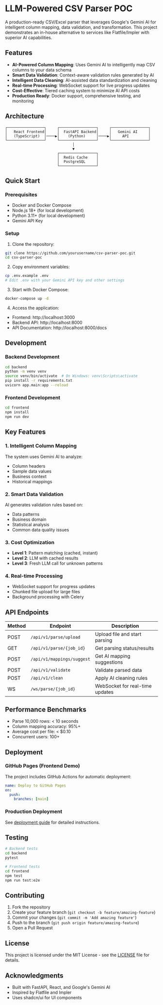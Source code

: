 # LLM-Powered CSV Parser POC

A production-ready CSV/Excel parser that leverages Google's Gemini AI for intelligent column mapping, data validation, and transformation. This project demonstrates an in-house alternative to services like Flatfile/Impler with superior AI capabilities.

## Features

- **AI-Powered Column Mapping**: Uses Gemini AI to intelligently map CSV columns to your data schema
- **Smart Data Validation**: Context-aware validation rules generated by AI
- **Intelligent Data Cleaning**: AI-assisted data standardization and cleaning
- **Real-time Processing**: WebSocket support for live progress updates
- **Cost-Effective**: Tiered caching system to minimize AI API costs
- **Production Ready**: Docker support, comprehensive testing, and monitoring

## Architecture

```
┌─────────────────┐     ┌─────────────────┐     ┌─────────────────┐
│   React Frontend│     │  FastAPI Backend│     │   Gemini AI     │
│   (TypeScript)  │────▶│    (Python)     │────▶│     API         │
└─────────────────┘     └─────────────────┘     └─────────────────┘
                               │
                               ▼
                        ┌─────────────────┐
                        │  Redis Cache    │
                        │  PostgreSQL     │
                        └─────────────────┘
```

## Quick Start

### Prerequisites
- Docker and Docker Compose
- Node.js 18+ (for local development)
- Python 3.11+ (for local development)
- Gemini API Key

### Setup

1. Clone the repository:
```bash
git clone https://github.com/yourusername/csv-parser-poc.git
cd csv-parser-poc
```

2. Copy environment variables:
```bash
cp .env.example .env
# Edit .env with your Gemini API key and other settings
```

3. Start with Docker Compose:
```bash
docker-compose up -d
```

4. Access the application:
- Frontend: http://localhost:3000
- Backend API: http://localhost:8000
- API Documentation: http://localhost:8000/docs

## Development

### Backend Development
```bash
cd backend
python -m venv venv
source venv/bin/activate  # On Windows: venv\Scripts\activate
pip install -r requirements.txt
uvicorn app.main:app --reload
```

### Frontend Development
```bash
cd frontend
npm install
npm run dev
```

## Key Features

### 1. Intelligent Column Mapping
The system uses Gemini AI to analyze:
- Column headers
- Sample data values
- Business context
- Historical mappings

### 2. Smart Data Validation
AI generates validation rules based on:
- Data patterns
- Business domain
- Statistical analysis
- Common data quality issues

### 3. Cost Optimization
- **Level 1**: Pattern matching (cached, instant)
- **Level 2**: LLM with cached results
- **Level 3**: Fresh LLM call for unknown patterns

### 4. Real-time Processing
- WebSocket support for progress updates
- Chunked file upload for large files
- Background processing with Celery

## API Endpoints

| Method | Endpoint | Description |
|--------|----------|-------------|
| POST | `/api/v1/parse/upload` | Upload file and start parsing |
| GET | `/api/v1/parse/{job_id}` | Get parsing status/results |
| POST | `/api/v1/mappings/suggest` | Get AI mapping suggestions |
| POST | `/api/v1/validate` | Validate parsed data |
| POST | `/api/v1/clean` | Apply AI cleaning rules |
| WS | `/ws/parse/{job_id}` | WebSocket for real-time updates |

## Performance Benchmarks

- Parse 10,000 rows: < 10 seconds
- Column mapping accuracy: 95%+
- Average cost per file: < $0.10
- Concurrent users: 100+

## Deployment

### GitHub Pages (Frontend Demo)
The project includes GitHub Actions for automatic deployment:
```yaml
name: Deploy to GitHub Pages
on:
  push:
    branches: [main]
```

### Production Deployment
See [deployment guide](docs/deployment.md) for detailed instructions.

## Testing

```bash
# Backend tests
cd backend
pytest

# Frontend tests
cd frontend
npm test
npm run test:e2e
```

## Contributing

1. Fork the repository
2. Create your feature branch (`git checkout -b feature/amazing-feature`)
3. Commit your changes (`git commit -m 'Add amazing feature'`)
4. Push to the branch (`git push origin feature/amazing-feature`)
5. Open a Pull Request

## License

This project is licensed under the MIT License - see the [LICENSE](LICENSE) file for details.

## Acknowledgments

- Built with FastAPI, React, and Google's Gemini AI
- Inspired by Flatfile and Impler
- Uses shadcn/ui for UI components